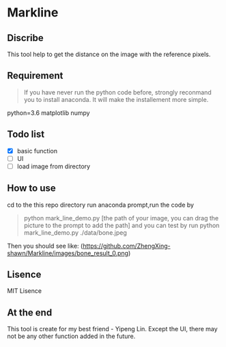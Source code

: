 # Markline

## Discribe
This tool help to get the distance on the image with the reference pixels.


## Requirement
> If you have never run the python code before, strongly reconmand you to install anaconda. It will make the installement more simple.

python=3.6
matplotlib
numpy


## Todo list
- [x] basic function
- [ ] UI
- [ ] load image from directory

## How to use 
cd to the this repo directory
run anaconda prompt,run the code by
> python mark_line_demo.py [the path of your image, you can drag the picture to the prompt to add the path]
and you can test by run 
> python mark_line_demo.py ./data/bone.jpeg

Then you should see like:
(https://github.com/ZhengXing-shawn/Markline/images/bone_result_0.png)


## Lisence 
MIT Lisence


## At the end
This tool is create for my best friend - Yipeng Lin.
Except the UI, there may not be any other function added in the future.